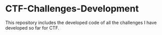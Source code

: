 # CTF-Challenges-Development
This repository includes the developed code of all the challenges I have developed so far for CTF.
